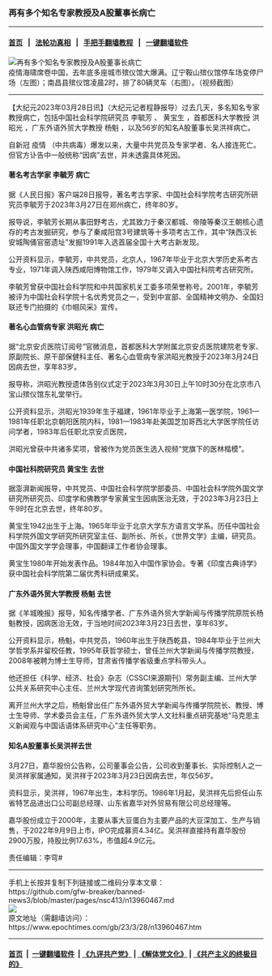 ### 再有多个知名专家教授及A股董事长病亡
------------------------

#### [首页](https://github.com/gfw-breaker/banned-news3/blob/master/README.md) &nbsp;&nbsp;|&nbsp;&nbsp; [法轮功真相](https://github.com/begood0513/basic/blob/master/README.md)  &nbsp;&nbsp;|&nbsp;&nbsp; [手把手翻墙教程](https://github.com/gfw-breaker/guides/wiki)  &nbsp;&nbsp;|&nbsp;&nbsp; [一键翻墙软件](https://github.com/gfw-breaker/nogfw/blob/master/README.md)  



<div><img alt="再有多个知名专家教授及A股董事长病亡" class="attachment-djy_600_400 size-djy_600_400 wp-post-image" src="https://i.epochtimes.com/assets/uploads/2022/12/id13894494-1229-4-600x400.png"/>
<div class="caption">
 疫情海啸席卷中国，去年底多座城市殡仪馆大爆满。辽宁鞍山殡仪馆停车场变停尸场（左图）；南昌县殡仪馆凌晨2时，排了80辆灵车（右图）。（视频截图）
</div></div><hr/>


<div><p>
 【大纪元2023年03月28日讯】（大纪元记者程静报导）过去几天，多名知名专家教授病亡，包括中国社会科学院研究员
 <ok href="https://www.epochtimes.com/gb/tag/%E6%9D%8E%E6%AF%93%E8%8A%B3.html">
  李毓芳
 </ok>
 、
 <ok href="https://www.epochtimes.com/gb/tag/%E9%BB%84%E5%AE%9D%E7%94%9F.html">
  黄宝生
 </ok>
 ，首都医科大学教授
 <ok href="https://www.epochtimes.com/gb/tag/%E6%B4%AA%E6%98%AD%E5%85%89.html">
  洪昭光
 </ok>
 ，广东外语外贸大学教授
 <ok href="https://www.epochtimes.com/gb/tag/%E6%9D%A8%E9%AD%81.html">
  杨魁
 </ok>
 ，以及56岁的知名A股董事长吴洪祥病亡。
</p>
<p>
 自新冠
 <ok href="https://www.epochtimes.com/gb/tag/%E7%96%AB%E6%83%85.html">
  疫情
 </ok>
 （中共病毒）爆发以来，大量中共党员及专家学者、名人接连死亡。但官方讣告中一般统称“因病”去世，并未透露具体死因。
</p>
<h4>
 著名考古学家
 <ok href="https://www.epochtimes.com/gb/tag/%E6%9D%8E%E6%AF%93%E8%8A%B3.html">
  李毓芳
 </ok>
 病亡
</h4>
<p>
 据《人民日报》客户端28日报导，著名考古学家、中国社会科学院考古研究所研究员李毓芳于2023年3月27日在郑州病亡，终年80岁。
</p>
<p>
 报导说，李毓芳长期从事田野考古，尤其致力于秦汉都城、帝陵等秦汉王朝核心遗存的考古发掘研究，参与了秦咸阳宫3号建筑等十多项考古工作，其中“陕西汉长安城陶俑官窑遗址”发掘1991年入选首届全国十大考古新发现。
</p>
<p>
 公开资料显示，李毓芳，中共党员，北京人，1967年毕业于北京大学历史系考古专业，1971年调入陕西咸阳博物馆工作，1979年又调入中国社科院考古研究所。
</p>
<p>
 李毓芳曾获中国社会科学院和中共国家机关工委多项荣誉称号。2001年，李毓芳被评为中国社会科学院十名优秀党员之一，受到中宣部、全国精神文明办、全国妇联还专门拍摄的《巾帼风采》宣传。
</p>
<h4>
 著名心血管病专家
 <ok href="https://www.epochtimes.com/gb/tag/%E6%B4%AA%E6%98%AD%E5%85%89.html">
  洪昭光
 </ok>
 病亡
</h4>
<p>
 据“北京安贞医院订阅号”官微消息，首都医科大学附属北京安贞医院建院老专家、原副院长、原干部保健科主任、著名心血管病专家洪昭光教授于2023年3月24日因病去世，享年83岁。
</p>
<p>
 报导称，洪昭光教授遗体告别仪式定于2023年3月30日上午10时30分在北京市八宝山殡仪馆东礼堂举行。
</p>
<p>
 公开资料显示，洪昭光1939年生于福建，1961年毕业于上海第一医学院，1961—1981年任职北京朝阳医院内科，1981—1983年赴美国芝加哥西北大学医学院任访问学者，1983年后任职北京安贞医院，
</p>
<p>
 洪昭光曾获中共诸多奖项，曾被作为党员医生选入视频“党旗下的医林楷模”。
</p>
<h4>
 中国社科院研究员
 <ok href="https://www.epochtimes.com/gb/tag/%E9%BB%84%E5%AE%9D%E7%94%9F.html">
  黄宝生
 </ok>
 去世
</h4>
<p>
 据澎湃新闻报导，中共党员、中国社会科学院学部委员、中国社会科学院外国文学研究所研究员、印度学和佛教学专家黄宝生因病医治无效，于2023年3月23日上午9时在北京去世，终年80岁。
</p>
<p>
 黄宝生1942出生于上海。1965年毕业于北京大学东方语言文学系。历任中国社会科学院外国文学研究所研究室主任、副所长、所长，《世界文学》主编，研究员。中国外国文学学会理事，中国翻译工作者协会理事。
</p>
<p>
 黄宝生1980年开始发表作品。1984年加入中国作家协会。专著《印度古典诗学》获中国社会科学院第二届优秀科研成果奖。
</p>
<h4>
 广东外语外贸大学教授
 <ok href="https://www.epochtimes.com/gb/tag/%E6%9D%A8%E9%AD%81.html">
  杨魁
 </ok>
 去世
</h4>
<p>
 据《羊城晚报》报导，知名传播学者、广东外语外贸大学新闻与传播学院原院长杨魁教授，因病医治无效，于当地时间2023年3月23日去世，享年63岁。
</p>
<p>
 公开资料显示，杨魁，中共党员，1960年出生于陕西乾县，1984年毕业于兰州大学哲学系并留校任教，1995年获哲学硕士，曾任兰州大学新闻与传播学院教授，2008年被聘为博士生导师，甘肃省传播学省级重点学科带头人。
</p>
<p>
 他还担任《科学、经济、社会》杂志（CSSCI来源期刊）常务副主编、兰州大学公共关系研究中心主任、兰州大学现代咨询策划研究所所长。
</p>
<p>
 离开兰州大学之后，杨魁曾出任广东外语外贸大学新闻与传播学院院长、教授、博士生导师、学术委员会主任，广东外语外贸大学人文社科重点研究基地“马克思主义新闻观与中国话语体系研究中心”主任等职务。
</p>
<h4>
 知名A股董事长吴洪祥去世
</h4>
<p>
 3月27日，嘉华股份公告称，公司董事会公告，公司收到董事长、实际控制人之一吴洪祥家属通知，吴洪祥于2023年3月23日因病去世，年仅56岁。
</p>
<p>
 资料显示，吴洪祥，1967年出生，本科学历。1986年1月起，吴洪祥先后担任山东省特艺品进出口公司副总经理、山东省嘉华对外贸易有限公司总经理等。
</p>
<p>
 嘉华股份成立于2000年，主要从事大豆蛋白为主要产品的大豆深加工、生产与销售，于2022年9月9日上市，IPO完成募资4.34亿。吴洪祥直接持有嘉华股份2900万股，持股比例17.63%，市值超4.9亿元。
</p>
<p>
 责任编辑：李穹#
</p>
</div>
<hr/>
手机上长按并复制下列链接或二维码分享本文章：<br/>
https://github.com/gfw-breaker/banned-news3/blob/master/pages/nsc413/n13960467.md <br/>
<a href='https://github.com/gfw-breaker/banned-news3/blob/master/pages/nsc413/n13960467.md'><img src='https://github.com/gfw-breaker/banned-news3/blob/master/pages/nsc413/n13960467.md.png'/></a> <br/>
原文地址（需翻墙访问）：https://www.epochtimes.com/gb/23/3/28/n13960467.htm


------------------------
#### [首页](https://github.com/gfw-breaker/banned-news3/blob/master/README.md) &nbsp;|&nbsp; [一键翻墙软件](https://github.com/gfw-breaker/nogfw/blob/master/README.md) &nbsp;| [《九评共产党》](https://github.com/gfw-breaker/9ping.md/blob/master/README.md#九评之一评共产党是什么) | [《解体党文化》](https://github.com/gfw-breaker/jtdwh.md/blob/master/README.md) | [《共产主义的终极目的》](https://github.com/gfw-breaker/gczydzjmd.md/blob/master/README.md)


<img src='http://gfw-breaker.win/banned-news3/pages/nsc413/n13960467.md' width='0px' height='0px'/>